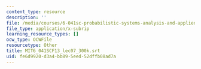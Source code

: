 ```yaml
---
content_type: resource
description: ''
file: /media/courses/6-041sc-probabilistic-systems-analysis-and-applied-probability-fall-2013/fe6d9920d3a4bb895eed52dffb08ad7a_MIT6_041SCF13_lec07_300k.srt
file_type: application/x-subrip
learning_resource_types: []
ocw_type: OCWFile
resourcetype: Other
title: MIT6_041SCF13_lec07_300k.srt
uid: fe6d9920-d3a4-bb89-5eed-52dffb08ad7a
---
```

